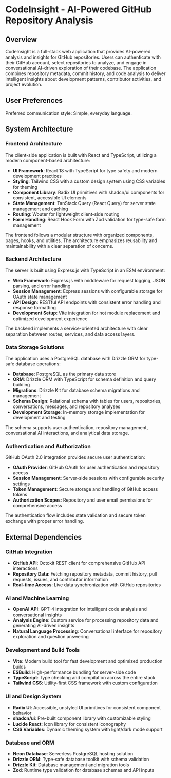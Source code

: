 # CodeInsight - AI-Powered GitHub Repository Analysis

## Overview

CodeInsight is a full-stack web application that provides AI-powered analysis and insights for GitHub repositories. Users can authenticate with their GitHub account, select repositories to analyze, and engage in conversational AI-driven exploration of their codebase. The application combines repository metadata, commit history, and code analysis to deliver intelligent insights about development patterns, contributor activities, and project evolution.

## User Preferences

Preferred communication style: Simple, everyday language.

## System Architecture

### Frontend Architecture
The client-side application is built with React and TypeScript, utilizing a modern component-based architecture:

- **UI Framework**: React 18 with TypeScript for type safety and modern development practices
- **Styling**: Tailwind CSS with a custom design system using CSS variables for theming
- **Component Library**: Radix UI primitives with shadcn/ui components for consistent, accessible UI elements
- **State Management**: TanStack Query (React Query) for server state management and caching
- **Routing**: Wouter for lightweight client-side routing
- **Form Handling**: React Hook Form with Zod validation for type-safe form management

The frontend follows a modular structure with organized components, pages, hooks, and utilities. The architecture emphasizes reusability and maintainability with a clear separation of concerns.

### Backend Architecture
The server is built using Express.js with TypeScript in an ESM environment:

- **Web Framework**: Express.js with middleware for request logging, JSON parsing, and error handling
- **Session Management**: Express sessions with configurable storage for OAuth state management
- **API Design**: RESTful API endpoints with consistent error handling and response formatting
- **Development Setup**: Vite integration for hot module replacement and optimized development experience

The backend implements a service-oriented architecture with clear separation between routes, services, and data access layers.

### Data Storage Solutions
The application uses a PostgreSQL database with Drizzle ORM for type-safe database operations:

- **Database**: PostgreSQL as the primary data store
- **ORM**: Drizzle ORM with TypeScript for schema definition and query building
- **Migrations**: Drizzle Kit for database schema migrations and management
- **Schema Design**: Relational schema with tables for users, repositories, conversations, messages, and repository analyses
- **Development Storage**: In-memory storage implementation for development and testing

The schema supports user authentication, repository management, conversational AI interactions, and analytical data storage.

### Authentication and Authorization
GitHub OAuth 2.0 integration provides secure user authentication:

- **OAuth Provider**: GitHub OAuth for user authentication and repository access
- **Session Management**: Server-side sessions with configurable security settings
- **Token Management**: Secure storage and handling of GitHub access tokens
- **Authorization Scopes**: Repository and user email permissions for comprehensive access

The authentication flow includes state validation and secure token exchange with proper error handling.

## External Dependencies

### GitHub Integration
- **GitHub API**: Octokit REST client for comprehensive GitHub API interactions
- **Repository Data**: Fetching repository metadata, commit history, pull requests, issues, and contributor information
- **Real-time Access**: Live data synchronization with GitHub repositories

### AI and Machine Learning
- **OpenAI API**: GPT-4 integration for intelligent code analysis and conversational insights
- **Analysis Engine**: Custom service for processing repository data and generating AI-driven insights
- **Natural Language Processing**: Conversational interface for repository exploration and question answering

### Development and Build Tools
- **Vite**: Modern build tool for fast development and optimized production builds
- **ESBuild**: High-performance bundling for server-side code
- **TypeScript**: Type checking and compilation across the entire stack
- **Tailwind CSS**: Utility-first CSS framework with custom configuration

### UI and Design System
- **Radix UI**: Accessible, unstyled UI primitives for consistent component behavior
- **shadcn/ui**: Pre-built component library with customizable styling
- **Lucide React**: Icon library for consistent iconography
- **CSS Variables**: Dynamic theming system with light/dark mode support

### Database and ORM
- **Neon Database**: Serverless PostgreSQL hosting solution
- **Drizzle ORM**: Type-safe database toolkit with schema validation
- **Drizzle Kit**: Database management and migration tools
- **Zod**: Runtime type validation for database schemas and API inputs